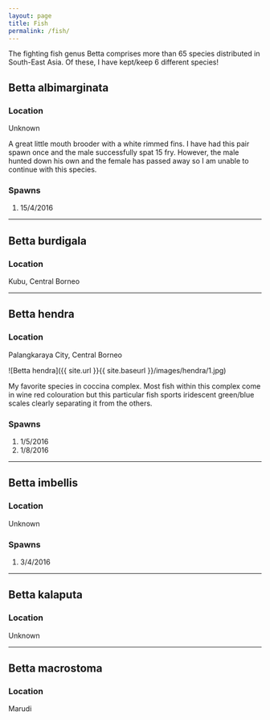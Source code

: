 ```yaml
---
layout: page
title: Fish
permalink: /fish/
---
```


The fighting fish genus Betta comprises more than 65 species distributed in South-East Asia. Of these, I have kept/keep 6 different species!

## Betta albimarginata

### Location
Unknown

A great little mouth brooder with a white rimmed fins. I have had this pair spawn once and the male successfully spat 15 fry. However, the male hunted down his own and the female has passed away so I am unable to continue with this species.

### Spawns
1. 15/4/2016

---

## Betta burdigala

### Location
Kubu, Central Borneo

---

## Betta hendra

### Location

Palangkaraya City, Central Borneo

![Betta hendra]({{ site.url }}{{ site.baseurl }}/images/hendra/1.jpg)

My favorite species in coccina complex. Most fish within this complex come in wine red colouration but this particular fish sports iridescent green/blue scales clearly separating it from the others.

### Spawns
1. 1/5/2016
2. 1/8/2016

---

## Betta imbellis

### Location
Unknown

### Spawns
1. 3/4/2016

---

## Betta kalaputa

### Location
Unknown

---

## Betta macrostoma

### Location

Marudi

